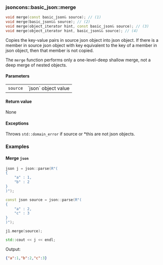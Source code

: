 ### jsoncons::basic_json::merge

```c++
void merge(const basic_json& source); // (1)
void merge(basic_json&& source); // (2)
void merge(object_iterator hint, const basic_json& source); // (3)
void merge(object_iterator hint, basic_json&& source); // (4)
```

Copies the key-value pairs in source json object into json object. If there is a member in source json object with key equivalent to the key of a member in json object, 
then that member is not copied. 

The `merge` function performs only a one-level-deep shallow merge, not a deep merge of nested objects.

#### Parameters

<table>
  <tr>
    <td><code>source</code></td>
    <td>`json` object value</td> 
  </tr>
</table>

#### Return value

None

#### Exceptions

Throws `std::domain_error` if source or *this are not json objects.

### Examples

#### Merge `json`

```c++
json j = json::parse(R"(
{
    "a" : 1,
    "b" : 2
}
)");

const json source = json::parse(R"(
{
    "a" : 2,
    "c" : 3
}
)");

j1.merge(source);

std::cout << j << endl;
```
Output:

```json
{"a":1,"b":2,"c":3}
```

